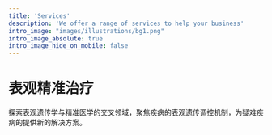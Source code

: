 ```yaml
---
title: 'Services'
description: 'We offer a range of services to help your business'
intro_image: "images/illustrations/bg1.png"
intro_image_absolute: true
intro_image_hide_on_mobile: false
---
```


# 表观精准治疗

探索表观遗传学与精准医学的交叉领域，聚焦疾病的表观遗传调控机制，为疑难疾病的提供新的解决方案。